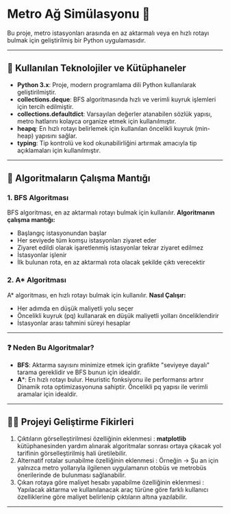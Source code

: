 # Metro Ağ Simülasyonu 🚅

Bu proje, metro istasyonları arasında en az aktarmalı veya en hızlı rotayı bulmak için geliştirilmiş bir Python uygulamasıdır.

***

## 📕 Kullanılan Teknolojiler ve Kütüphaneler

- **Python 3.x**: Proje, modern programlama dili Python kullanılarak geliştirilmiştir.
- **collections.deque**: BFS algoritmasında hızlı ve verimli kuyruk işlemleri için tercih edilmiştir.
- **collections.defaultdict**: Varsayılan değerler atanabilen sözlük yapısı, metro hatlarını kolayca organize etmek için kullanılmıştır.
- **heapq**: En hızlı rotayı belirlemek için kullanılan öncelikli kuyruk (min-heap) yapısını sağlar.
- **typing**: Tip kontrolü ve kod okunabilirliğini artırmak amacıyla tip açıklamaları için kullanılmıştır.

***

## 🦾 Algoritmaların Çalışma Mantığı

### 1. BFS Algoritması
BFS algoritması, en az aktarmalı rotayı bulmak için kullanılır. 
**Algoritmanın çalışma mantığı:**
- Başlangıç istasyonundan başlar
- Her seviyede tüm komşu istasyonları ziyaret eder
- Ziyaret edildi olarak işaretlenmiş istasyonlar tekrar ziyaret edilmez
- İstasyonlar işlenir
- İlk bulunan rota, en az aktarmalı rota olacak şekilde çıktı verecektir

### 2. A* Algoritması
A* algoritması, en hızlı rotayı bulmak için kullanılır. 
**Nasıl Çalışır:**
- Her adımda en düşük maliyetli yolu seçer
- Öncelikli kuyruk (pq) kullanarak en düşük maliyetli yolları önceliklendirir
- İstasyonlar arası tahmini süreyi hesaplar

***

### ❓ Neden Bu Algoritmalar?

- **BFS**: Aktarma sayısını minimize etmek için grafikte "seviyeye dayalı" tarama gereklidir ve BFS bunun için idealdir.
- **A***: En hızlı rotayı bulur. Heuristic fonksiyonu ile performansı artırır Dinamik rota optimizasyonuna sahiptir. Öncelikli pq yapısı ile verimli aramalar için idealdir.
  
***

## 👨‍🏫 Projeyi Geliştirme Fikirleri
1. Çıktıların görselleştirilmesi özelliğinin eklenmesi : **matplotlib** kütüphanesinden yardım alınarak algoritmalar sonrası ortaya çıkacak yol tarifinin görselleştirilmiş hali üretilebilir.
2. Alternatif rotalar sunabilme özelliğinin eklenmesi : Örneğin -> Şu an için yalnızca metro yollarıyla ilgilenen uygulamanın otobüs ve metrobüs önerilerinde de bulunması sağlanabilir.
3. Çıkan rotaya göre maliyet hesabı yapabilme özelliğinin eklenmesi : Yapılacak aktarma ve kullanılanacak araç türüne göre farklı kullanıcı özelliklerine göre maliyet belirlenip çıktıların altına yazılabilir.
   
***

